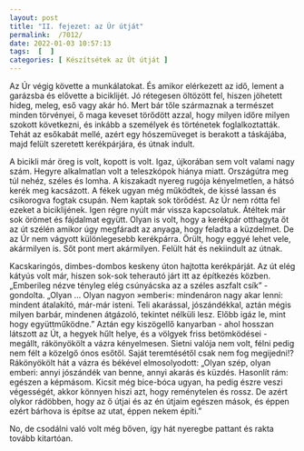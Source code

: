 ```yaml
---
layout: post
title: "II. fejezet: az Úr útját"
permalink:  /7012/ 
date: 2022-01-03 10:57:13
tags:  [  ] 
categories: [ Készítsétek az Út útját ]
---
```

Az Úr végig követte a munkálatokat. És amikor elérkezett az idő, lement a garázsba és elővette a biciklijét. Jó rétegesen öltözött fel, hiszen jöhetett hideg, meleg, eső vagy akár hó. Mert bár tőle származnak a természet minden törvényei, ő maga keveset törődött azzal, hogy milyen időre milyen szokott következni, és inkább a személyek és történetek foglalkoztatták. Tehát az esőkabát mellé, azért egy hószemüveget is berakott a táskájába, majd felült szeretett kerékpárjára, és útnak indult.

A bicikli már öreg is volt, kopott is volt. Igaz, újkorában sem volt valami nagy szám. Hegyre alkalmatlan volt a teleszkópok hiánya miatt. Országútra meg túl nehéz, széles és lomha. A kiszakadt nyereg rugója kényelmetlen, a hátsó kerék meg kacsázott. A fékek ugyan még működtek, de kissé lassan és csikorogva fogtak csupán. Nem kaptak sok törődést. Az Úr nem rótta fel ezeket a biciklijének. Igen régre nyúlt már vissza kapcsolatuk. Átéltek már sok örömet és fájdalmat együtt. Olyan is volt, hogy a kerékpár otthagyta őt az út szélén amikor úgy megfáradt az anyaga, hogy feladta a küzdelmet. De az Úr nem vágyott különlegesebb kerékpárra. Örült, hogy eggyé lehet vele, akármilyen is. Sőt pont mert akármilyen. Felült hát és nekiindult az útnak.

Kacskaringós, dimbes-dombos keskeny úton hajtotta kerékpárját. Az út elég kátyús volt már, hiszen sok-sok teherautó járt itt az építkezés közben. „Emberileg nézve tényleg elég csúnyácska az a széles aszfalt csík” - gondolta. „Olyan … Olyan nagyon »emberi«: mindenáron nagy akar lenni: mindent átalakító, már-már isteni. Teli akarással, jószándékkal, aztán mégis milyen barbár, mindenen átgázoló, tekintet nélküli lesz. Előbb igáz le, mint hogy együttműködne.” Aztán egy kiszögellő kanyarban - ahol hosszan látszott az Út, a hegyek hűlt helye, és a völgyek friss betömködései - megállt, rákönyökölt a vázra kényelmesen. Sietni valója nem volt, félni pedig nem félt a közelgő ónos esőtől. Saját teremtésétől csak nem fog megijedni!? Rákönyökölt hát a vázra és békével elmosolyodott: „Olyan szép, olyan emberi: annyi jószándék van benne, annyi akarás és küzdés. Hasonlít rám: egészen a képmásom. Kicsit még bice-bóca ugyan, ha pedig észre veszi végességét, akkor könnyen hiszi azt, hogy reménytelen és rossz. De azért olykor rádöbben, hogy az ő útjai és az én útjaim egészen mások, és éppen ezért bárhova is építse az utat, éppen nekem építi.”

No, de csodálni való volt még bőven, így hát nyeregbe pattant és rakta tovább kitartóan.
